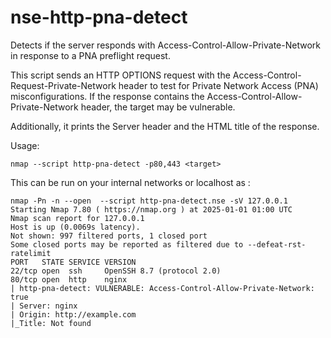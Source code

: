 # nse-http-pna-detect
Detects if the server responds with Access-Control-Allow-Private-Network in response to a PNA preflight request.

This script sends an HTTP OPTIONS request with the Access-Control-Request-Private-Network header
to test for Private Network Access (PNA) misconfigurations. If the response contains the
Access-Control-Allow-Private-Network header, the target may be vulnerable.

Additionally, it prints the Server header and the HTML title of the response.

Usage:

```
nmap --script http-pna-detect -p80,443 <target>
```

This can be run on your internal networks or localhost as : 
```
nmap -Pn -n --open  --script http-pna-detect.nse -sV 127.0.0.1
Starting Nmap 7.80 ( https://nmap.org ) at 2025-01-01 01:00 UTC
Nmap scan report for 127.0.0.1
Host is up (0.0069s latency).
Not shown: 997 filtered ports, 1 closed port
Some closed ports may be reported as filtered due to --defeat-rst-ratelimit
PORT   STATE SERVICE VERSION
22/tcp open  ssh     OpenSSH 8.7 (protocol 2.0)
80/tcp open  http    nginx
| http-pna-detect: VULNERABLE: Access-Control-Allow-Private-Network: true
| Server: nginx
| Origin: http://example.com
|_Title: Not found
```
